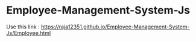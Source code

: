 # Employee-Management-System-Js
Use this link : https://raja12351.github.io/Employee-Management-System-Js/Employee.html
